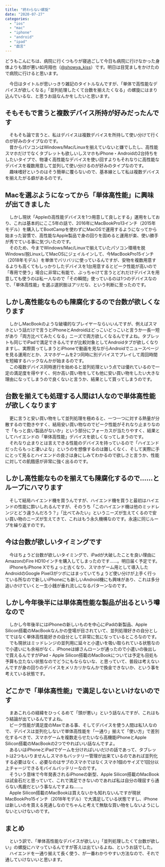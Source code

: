 ```yaml
---
title: "終わらない螺旋"
date: "2020-07-27"
categories: 
  - "ios"
  - "mac"
  - "iphone"
  - "android"
  - "ipad"
  - "戯言"
---
```


どうもこんにちは、病院に行くつもりが寝過ごして今日も病院に行けなかった身体よりも頭が悪い如月翔也（[@showya\_kiss](http://twitter.com/showya_kiss)）です。明日は目覚ましをかけたので病院に行けると思います。  
  
　今日はタイトルが思いっきり雑記のタイトルなんですが、「単体で高性能なデバイスが欲しくなる」「並列処理したくて台数を揃えたくなる」の螺旋にはまり込んでいるな、と思うお話なんかをしたいと思います。  

## そもそもで言うと複数デバイス所持が好みだったんです

　そもそも論で言うと、私はデバイスは複数デバイスを所持して使い分けて行くのが好みのタイプなのです。  
　昔からパソコンはWindows/Mac/Linuxを揃えていないと嫌でしたし、高性能スマホだけでなくタブレットも欲しいしスマホもiPhone・Androidの2台持ちをしたいタイプで、物凄く高性能なデバイスを使い回すよりもそれなりに高性能なデバイスを複数用意して並列して使い分けるのが好みのタイプなのです。  
　趣味嗜好というのはそう簡単に覆らないので、基本線として私は複数デバイスを揃えたがる癖があるのです。  

## Macを選ぶようになってから「単体高性能」に興味が出てきました

　しかし現状「Appleの高性能デバイスを1つ用意して良しとする」運用をしており、これは基本的にここ5年の話で、2016年にMacBookPro13インチ（2015年モデル）を購入してBootCampを使わずにMacOSで運用するようになってから始まった習慣で、高性能なApple製品で身の回りを固めると運用が楽、使い勝手が秀でている事に気づいたのです。  
　そのため、今までWindows/Mac/Linuxで揃えていたパソコン環境を脱Windows/脱LinuxしてMacOSにジェイルインして、今MacBookPro15インチ（2018年モデル）を単体でバリバリに使っているんですが、安物を複数用意するよりも高くてもしっかりしたデバイスを1台用意するとピーク性能が高いので「専用で使う」場合に非常に有能で、ぶっちゃけて言うとどれだけデバイスを用意しても使うのは私一人なので「その瞬間」使っているのは1つのデバイスなので、「単体高性能」を選ぶ選択肢はアリだな、という判断に至ったのです。  

## しかし高性能なものも陳腐化するので台数が欲しくなります

　しかしMacBookのような破壊的なプレイヤーならいいんですが、例えばスマホという話だけで言うとiPhoneとAndroidはどっこいどっこいと言うか一長一短があり「両方比べてみたくなる」ニーズで両方欲しくなるんですよね。タブレットも同じでiPadで満足できるんですが比較対象としてAndroidタブが欲しくなりますし、実際買ってしまうとiPhoneで動画を見ながらAndroidでニュースページを見る運用だとか、スマホゲームを2つ同時に別デバイスでプレイして周回時間を短縮するハックなんかが始まるのです。  
　この複数デバイス同時進行を始めると並列処理という点では優れているので一定の満足度を得やすく、何か高い買い物をしても他に安い買い物をしたい大きな理由になってしまうので良くないと言うか、結果として買ってしまうのです。  

## 台数を揃えても処理する人間は1人なので単体高性能が欲しくなります

　更に言うと安い買い物をして並列処理を極めると、一つ一つに対する熱量が分散するので飽きやすく、結局安い買い物なのでピーク性能がそれなり止まりなので「もっと良い製品がないか」という部分にフォーカスが当たりやすく、結果としてハイエンドの「単体高性能」デバイスを欲しくなってしまうのです。  
　それなり止まりとは言えできる性能のデバイスを持っているので「ハイエンドだったらもっと凄いよな」というのを想像するのは難しくなく、そして実際に手にとって見るとハイエンドの良さは身にしみてわかるので欲しさと言うか、性能に対しての飢餓感が非常に強く出るのです。  

## しかし高性能なものを揃えても陳腐化するので……とループにハマります

　そして結局ハイエンド機を買うんですが、ハイエンド機を買うと最初はハイエンドの性能に酔いしれるんですが、そのうち「このハイエンド機は他のミッドレンジとどう違うんだろう？」「比べてみたい」というニーズが生えてくるので安い買い物のニーズが生えてきて、これはもう永久機構なのです。永遠に同じループを繰り返すのです。  

## 今は台数が欲しいタイミングです

　今はちょうど台数が欲しいタイミングで、iPadが大破したことを良い理由にAmazonのFire HD10インチを購入してしまったのです……。明日届く予定です。  
　iPhoneもiPhone Xでちょっと古くなり、スマホゲーム用として導入したAndroidのGoogle Pixel3がツボにはまっていてちょうど使い分けが上手く行っている所なので新しいiPhoneにも新しいAndroid機にも興味があり、これは多分追いかけていくと一生小銭が垂れ流しになるパターンなのです。  

## しかし今年後半には単体高性能な製品が出るという噂なので

　しかし今年後半にはiPhoneの新しいものを中心にiPadの新製品、Apple Silicon搭載のMacBookなんかの登場が目されていて、並列処理好きの自分としてではなく単体高性能好きの自分として非常に気になっているところなのです。  
　でも現状はミッドレンジの並列用に延々と小遣いを吸い取られている状態なので小遣いにも余裕がなく、iPhoneは嫁さんローンが通ったので小遣いの後出しで買えるんですがiPad・Apple Silicon搭載のMacBookについては予定も目処も予算も立たない状態なのでどうにもならないな、と思っていて、普段は考えないんですが身の回りのデバイスをメリカリかなんかで換金できないか、という事を考えている状態です。  

## どこかで「単体高性能」で満足しないといけないのです

　まあこれらの経緯をひっくるめて「頭が悪い」という話なんですが、これはもう結論が出ているんですよね。  
　ピーク性能が満足度のMaxである事、そしてデバイスを使う人間は私1人なので、デバイスは並列化しないで単体高性能を「一通り」揃えて「使い方」で差別化するべきで、スマホゲームを複数走らせたいなら高機能iPhoneとApple Silicon搭載のMacBookの2つでやればいい話なんですよ。  
　あるいはiPhoneとiPadでゲームを分ければいいだけの話であって、タブレットは2つもいりませんしスマホもバッテリー管理が出来ているのであれば並列化する必要はなく、必要なのはサブのスマホではなくスマホ1個のサイズで1回分以上チャージできるモバイルバッテリーなのです。  
　そういう意味で今年発表されるiPhoneの新型、Apple Silicon搭載のMacBookは試金石だと思っていて、これで満足できないのであれば私は自分の理屈すら通らない馬鹿だという事なんですよね……。  
　Apple Silicon搭載のMacBookは買えないかも知れないんですが現状MacBookPro15インチ（2018年モデル）で大満足している状態ですし、iPhoneは新しいのを買える見通しなのでちゃんと考えて無駄な買い物をしないようにしないといけないのです。  

## まとめ

　という訳で、「単体高性能なデバイスが欲しい」「並列処理したくて台数が欲しい」の螺旋にハマっているんですが答えは出ているよね、というお話でした。  
　ハイエンドを一通り揃えて長く使う、が一番わかりやすい方法なので、それで通していけないいと思います。
